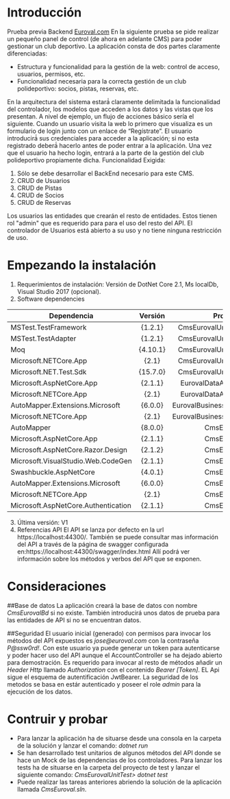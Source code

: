# Introducción 
Prueba previa Backend
[Euroval.com](Euroval.com)
En la siguiente prueba se pide realizar un pequeño panel de control (de ahora en adelante CMS) para
poder gestionar un club deportivo.
La aplicación consta de dos partes claramente diferenciadas:
* Estructura y funcionalidad para la gestión de la web: control de acceso, usuarios, permisos, etc.
* Funcionalidad necesaria para la correcta gestión de un club polideportivo: socios, pistas, reservas, etc.

En la arquitectura del sistema estará́ claramente delimitada la funcionalidad del controlador, los modelos
que acceden a los datos y las vistas que los presentan.
A nivel de ejemplo, un flujo de acciones básico sería el siguiente. Cuando un usuario visita la web lo
primero que visualiza es un formulario de login junto con un enlace de “Regístrate”. El usuario
introducirá́ sus credenciales para acceder a la aplicación; si no esta registrado deberá́ hacerlo antes de
poder entrar a la aplicación.
Una vez que el usuario ha hecho login, entrará a la parte de la gestión del club polideportivo
propiamente dicha.
Funcionalidad Exigida:
1. Sólo se debe desarrollar el BackEnd necesario para este CMS.
2. CRUD de Usuarios
3. CRUD de Pistas
4. CRUD de Socios
5. CRUD de Reservas

Los usuarios las entidades que crearán el resto de entidades. Estos tienen rol "admin" que es requerido para
para el uso del resto del API. El controlador de Usuarios está abierto a su uso y no tiene ninguna restricción de uso.

# Empezando la instalación

1.	Requerimientos de instalación:
    Versión de DotNet Core 2.1, Ms localDb, Visual Studio 2017 (opcional).
2.	Software dependencies

| Dependencia                         | Versión | Proyecto |  
|-----------------------------------|:-----------:|-----------:|  
|MSTest.TestFramework               | {1.2.1} | CmsEurovalUnitTest |                                                   
|MSTest.TestAdapter                 | {1.2.1} | CmsEurovalUnitTest |                                                  
|Moq                                | {4.10.1}| CmsEurovalUnitTest |                                                  
|Microsoft.NETCore.App              | {2.1}   | CmsEurovalUnitTest |                                                 
|Microsoft.NET.Test.Sdk             | {15.7.0}| CmsEurovalUnitTest |                                                  
|Microsoft.AspNetCore.App           | {2.1.1} | EurovalDataAccess  |                                                  
|Microsoft.NETCore.App              | {2.1}   | EurovalDataAccess  |                                                  
|AutoMapper.Extensions.Microsoft    | {6.0.0} | EurovalBusinessLogic |                                                 
|Microsoft.NETCore.App              | {2.1}   | EurovalBusinessLogic |                                                
|AutoMapper                         | {8.0.0} | CmsEuroval |                                                          
|Microsoft.AspNetCore.App           | {2.1.1} | CmsEuroval |                                                          
|Microsoft.AspNetCore.Razor.Design  | {2.1.2} | CmsEuroval |                                                          
|Microsoft.VisualStudio.Web.CodeGen | {2.1.1} | CmsEuroval |                                                          
|Swashbuckle.AspNetCore             | {4.0.1} | CmsEuroval |                                                          
|AutoMapper.Extensions.Microsoft    | {6.0.0} | CmsEuroval |                                                          
|Microsoft.NETCore.App              | {2.1}   | CmsEuroval |                                                          
|Microsoft.AspNetCore.Authentication| {2.1.1} | CmsEuroval | 

3.	Última versión: V1
4.	Referencias API 
El API se lanza por defecto en la url https://localhost:44300/. También se puede consultar mas información del API
a través de la página de swagger configurada en:https://localhost:44300/swagger/index.html
Allí podrá ver información sobre los métodos y verbos del API que se exponen.

# Consideraciones

##Base de datos
La aplicación creará la base de datos con nombre *CmsEurovalBd* si no existe. También introducirá unos datos de prueba
para las entidades de API si no se encuentran datos.

##Seguridad
El usuario inicial (generado) con permisos para invocar los métodos del API expuestos es _jose@euroval.com_ con la contraseña _P@ssw0rd!_.
Con este usuario ya puede generar un token para autenticarse y poder hacer uso del API aunque el AccountController se ha dejado abierto para demostración.
Es requerido para invocar al resto de métodos añadir un _Header_ _Http_ llamado _Authorization_ con el contenido _Bearer_ *[Token]*. EL Api sigue el esquema de autentificación
JwtBearer.
La seguridad de los metodos se basa en estár autenticado y poseer el role _admin_ para la ejecución de los datos.

# Contruir y probar
 - Para lanzar la aplicación ha de situarse desde una consola en la carpeta de la solución y lanzar el comando: *dotnet run*
 - Se han desarrollado test unitarios de algunos métodos del API donde se hace un Mock de las dependencias de los controladores. Para lanzar los tests ha de situarse en la carpeta del proyecto de test y lanzar el siguiente comando: *CmsEurovalUnitTest> dotnet test*
 - Puede realizar las tareas anteriores abriendo la solución de la aplicación llamada _CmsEuroval.sln_.
